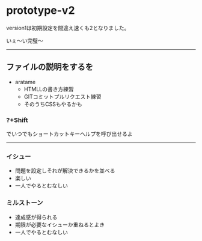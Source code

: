 # prototype-v2
version1は初期設定を間違え速くも2となりました。

いぇ～い完璧～
*****
## ファイルの説明をするを
- aratame
    - HTMLLの書き方練習
    - GITコミットプルリクエスト練習
    - そのうちCSSもやるかも

### ?+Shift
でいつでもショートカットキーヘルプを呼び出せるよ

****
### イシュー
* 問題を設定しそれが解決できるかを並べる
* 楽しい
* 一人でやるとむなしい

### ミルストーン
* 達成感が得られる
* 期限が必要なイシューか重ねるとよき
* 一人でやるとむなしい
